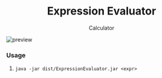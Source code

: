 <div align="center">

# Expression Evaluator

Calculator

</div>

![preview](assets/demo.gif)

### Usage

1. `java -jar dist/ExpressionEvaluator.jar <expr>`
